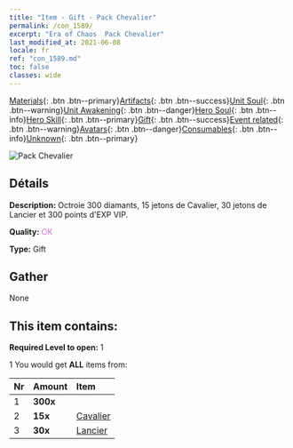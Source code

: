 ```yaml
---
title: "Item - Gift - Pack Chevalier"
permalink: /con_1589/
excerpt: "Era of Chaos  Pack Chevalier"
last_modified_at: 2021-06-08
locale: fr
ref: "con_1589.md"
toc: false
classes: wide
---
```

 [Materials](/ItemsFR/){: .btn .btn--primary}[Artifacts](/ItemsFR/Artifacts/){: .btn .btn--success}[Unit Soul](/ItemsFR/UnitSoul/){: .btn .btn--warning}[Unit Awakening](/ItemsFR/UnitAwakening/){: .btn .btn--danger}[Hero Soul](/ItemsFR/HeroSoul/){: .btn .btn--info}[Hero Skill](/ItemsFR/HeroSkill/){: .btn .btn--primary}[Gift](/ItemsFR/Gift/){: .btn .btn--success}[Event related](/ItemsFR/Events/){: .btn .btn--warning}[Avatars](/ItemsFR/Avatars/){: .btn .btn--danger}[Consumables](/ItemsFR/Consumables/){: .btn .btn--info}[Unknown](/ItemsFR/Unknown/){: .btn .btn--primary}

 ![Pack Chevalier](/images/t/i_907201.png)

## Détails
 **Description:** Octroie 300 diamants, 15 jetons de Cavalier, 30 jetons de Lancier et 300 points d'EXP VIP.

 **Quality:** <span style="color: #DA70D6">OK</span>

 **Type:** Gift

## Gather

  None

## This item contains:

 **Required Level to open:** 1

 1 You would get **ALL** items  from:

  | Nr | Amount |     Item    |
  |:---|:-------|:------------|
  | 1 |  **300x** | <i class="fas fa-gem"/> |  | 
  | 2 |  **15x** | [Cavalier ](/ItemsFR/unt_195/) |  | 
  | 3 |  **30x** | [Lancier](/ItemsFR/unt_190/) |  | 
